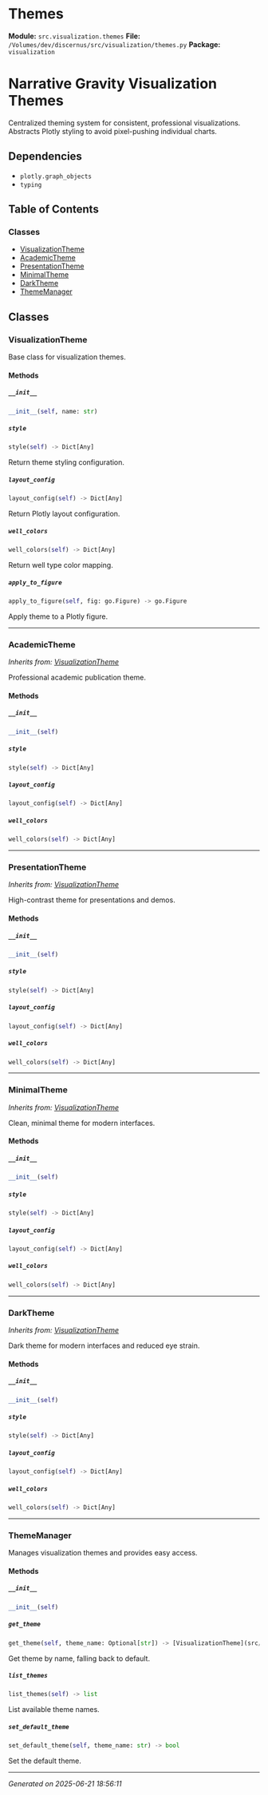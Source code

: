 # Themes

**Module:** `src.visualization.themes`
**File:** `/Volumes/dev/discernus/src/visualization/themes.py`
**Package:** `visualization`

Narrative Gravity Visualization Themes
=====================================

Centralized theming system for consistent, professional visualizations.
Abstracts Plotly styling to avoid pixel-pushing individual charts.

## Dependencies

- `plotly.graph_objects`
- `typing`

## Table of Contents

### Classes
- [VisualizationTheme](#visualizationtheme)
- [AcademicTheme](#academictheme)
- [PresentationTheme](#presentationtheme)
- [MinimalTheme](#minimaltheme)
- [DarkTheme](#darktheme)
- [ThemeManager](#thememanager)

## Classes

### VisualizationTheme

Base class for visualization themes.

#### Methods

##### `__init__`
```python
__init__(self, name: str)
```

##### `style`
```python
style(self) -> Dict[Any]
```

Return theme styling configuration.

##### `layout_config`
```python
layout_config(self) -> Dict[Any]
```

Return Plotly layout configuration.

##### `well_colors`
```python
well_colors(self) -> Dict[Any]
```

Return well type color mapping.

##### `apply_to_figure`
```python
apply_to_figure(self, fig: go.Figure) -> go.Figure
```

Apply theme to a Plotly figure.

---

### AcademicTheme
*Inherits from: [VisualizationTheme](src/visualization/themes.md#visualizationtheme)*

Professional academic publication theme.

#### Methods

##### `__init__`
```python
__init__(self)
```

##### `style`
```python
style(self) -> Dict[Any]
```

##### `layout_config`
```python
layout_config(self) -> Dict[Any]
```

##### `well_colors`
```python
well_colors(self) -> Dict[Any]
```

---

### PresentationTheme
*Inherits from: [VisualizationTheme](src/visualization/themes.md#visualizationtheme)*

High-contrast theme for presentations and demos.

#### Methods

##### `__init__`
```python
__init__(self)
```

##### `style`
```python
style(self) -> Dict[Any]
```

##### `layout_config`
```python
layout_config(self) -> Dict[Any]
```

##### `well_colors`
```python
well_colors(self) -> Dict[Any]
```

---

### MinimalTheme
*Inherits from: [VisualizationTheme](src/visualization/themes.md#visualizationtheme)*

Clean, minimal theme for modern interfaces.

#### Methods

##### `__init__`
```python
__init__(self)
```

##### `style`
```python
style(self) -> Dict[Any]
```

##### `layout_config`
```python
layout_config(self) -> Dict[Any]
```

##### `well_colors`
```python
well_colors(self) -> Dict[Any]
```

---

### DarkTheme
*Inherits from: [VisualizationTheme](src/visualization/themes.md#visualizationtheme)*

Dark theme for modern interfaces and reduced eye strain.

#### Methods

##### `__init__`
```python
__init__(self)
```

##### `style`
```python
style(self) -> Dict[Any]
```

##### `layout_config`
```python
layout_config(self) -> Dict[Any]
```

##### `well_colors`
```python
well_colors(self) -> Dict[Any]
```

---

### ThemeManager

Manages visualization themes and provides easy access.

#### Methods

##### `__init__`
```python
__init__(self)
```

##### `get_theme`
```python
get_theme(self, theme_name: Optional[str]) -> [VisualizationTheme](src/visualization/themes.md#visualizationtheme)
```

Get theme by name, falling back to default.

##### `list_themes`
```python
list_themes(self) -> list
```

List available theme names.

##### `set_default_theme`
```python
set_default_theme(self, theme_name: str) -> bool
```

Set the default theme.

---

*Generated on 2025-06-21 18:56:11*